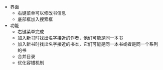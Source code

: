 * 界面
    * 右键菜单可以修改书信息
    * 底部框加入搜索框
* 功能
    * 右键菜单完成
    * 加入新书时找出名字接近的作者，他们可能是同一本书
    * 加入新书时找出名字接近的书本，它们可能是同一本书或者是同一个系列的书
    * 合并目录
    * 优化容错机制


